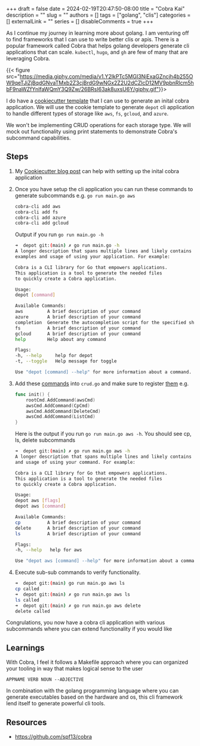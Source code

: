 +++
draft = false
date = 2024-02-19T20:47:50-08:00
title = "Cobra Kai"
description = ""
slug = ""
authors = []
tags = ["golang", "clis"]
categories = []
externalLink = ""
series = []
disableComments = true
+++


As I continue my journey in learning more about golang. I am venturing off to find frameworks that I can use to write better clis or apis. There is a popular framework called Cobra that helps golang developers generate cli applications that can scale. `kubectl`, `hugo`, and `gh` are few of many that are leveraging Cobra.

{{< figure src="<https://media.giphy.com/media/v1.Y2lkPTc5MGI3NjExaGZncjh4b255OW9qeTJiZjBqdGNvaTMxb2Z3cjBrdG9wNGx2Z2U2dCZlcD12MV9pbnRlcm5hbF9naWZfYnlfaWQmY3Q9Zw/26BRsI63ak8uxsU6Y/giphy.gif">}}>

I do have a [cookiecutter template](https://github.com/darrylbalderas/cookiecutter-golang-cli) that I can use to generate an inital cobra application.
We will use the cookie template to generate `depot` cli application to handle different types of storage like `aws`, `fs`, `gcloud`, and `azure`.

We won't be implementing CRUD operations for each storage type. We will mock out functionality using print statements to demonstrate Cobra's subcommand capabilities.

## Steps

1. My [Cookiecutter blog post](https://darrylbalderas.github.io/posts/post_20240218_2311c46d/) can help with setting up the inital cobra application

2. Once you have setup the cli application you can run these commands to generate subcommands e.g. `go run main.go aws`

    ```bash
    cobra-cli add aws
    cobra-cli add fs
    cobra-cli add azure
    cobra-cli add gcloud
    ```

    Output if you run `go run main.go -h`

    ```bash
    ➜  depot git:(main) ✗ go run main.go -h
    A longer description that spans multiple lines and likely contains
    examples and usage of using your application. For example:

    Cobra is a CLI library for Go that empowers applications.
    This application is a tool to generate the needed files
    to quickly create a Cobra application.

    Usage:
    depot [command]

    Available Commands:
    aws         A brief description of your command
    azure       A brief description of your command
    completion  Generate the autocompletion script for the specified shell
    fs          A brief description of your command
    gcloud      A brief description of your command
    help        Help about any command

    Flags:
    -h, --help     help for depot
    -t, --toggle   Help message for toggle

    Use "depot [command] --help" for more information about a command.
    ```

3. Add these [commands](https://github.com/darrylbalderas/depot/blob/main/cmd/crud.go) into `crud.go` and make sure to register [them](https://github.com/darrylbalderas/depot/blob/main/cmd/aws.go#L28-L31) e.g.

    ```go
    func init() {
        rootCmd.AddCommand(awsCmd)
        awsCmd.AddCommand(CpCmd)
        awsCmd.AddCommand(DeleteCmd)
        awsCmd.AddCommand(ListCmd)
    }
    ```

    Here is the output if you run `go run main.go aws -h`. You should see cp, ls, delete subcommands

    ```bash
    ➜  depot git:(main) ✗ go run main.go aws -h
    A longer description that spans multiple lines and likely contains examples
    and usage of using your command. For example:

    Cobra is a CLI library for Go that empowers applications.
    This application is a tool to generate the needed files
    to quickly create a Cobra application.

    Usage:
    depot aws [flags]
    depot aws [command]

    Available Commands:
    cp          A brief description of your command
    delete      A brief description of your command
    ls          A brief description of your command

    Flags:
    -h, --help   help for aws

    Use "depot aws [command] --help" for more information about a command.
    ```

4. Execute sub-sub commands to verify functionality.

    ```bash
    ➜  depot git:(main) go run main.go aws ls
    cp called
    ➜  depot git:(main) ✗ go run main.go aws ls
    ls called
    ➜  depot git:(main) ✗ go run main.go aws delete
    delete called
    ```

Congrulations, you now have a cobra cli application with various subcommands where you can extend functionality if you would like

## Learnings

With Cobra, I feel it follows a Makefile approach where you can organized your tooling in way that makes logical sense to the user

`APPNAME VERB NOUN --ADJECTIVE`

In combination with the golang programming language where you can generate executables based on the hardware and os, this cli framework lend itself
to generate powerful cli tools.

## Resources

- <https://github.com/spf13/cobra>
